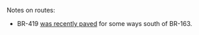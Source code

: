 Notes on routes:
* BR-419 [was recently paved](https://www.youtube.com/watch?v=yHpcc2svUBc) for some ways south of BR-163.
